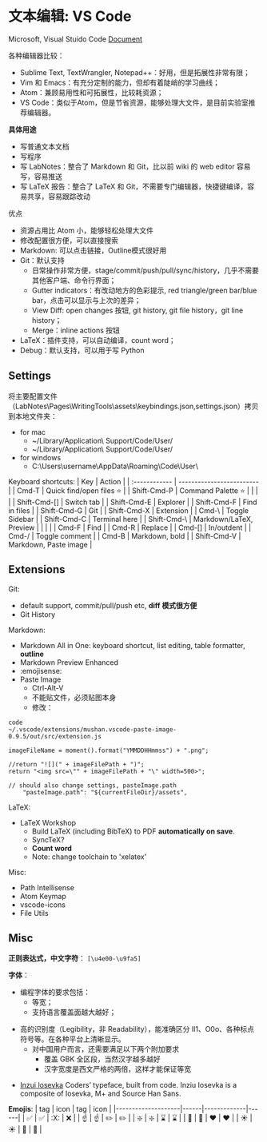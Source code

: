 
# 文本编辑: VS Code

Microsoft, Visual Stuido Code [Document](https://code.visualstudio.com/docs)

各种编辑器比较：
- Sublime Text, TextWrangler, Notepad++：好用，但是拓展性非常有限；
- Vim 和 Emacs：有充分定制的能力，但却有着陡峭的学习曲线；
- Atom：兼顾易用性和可拓展性，比较耗资源；
- VS 
Code：类似于Atom，但是节省资源，能够处理大文件，是目前实验室推荐编辑器。

**具体用途**
- 写普通文本文档
- 写程序
- 写 LabNotes：整合了 Markdown 和 Git，比以前 wiki 的 web editor 
容易写，容易推送
- 写 LaTeX 报告：整合了 LaTeX 和 
Git，不需要专门编辑器，快捷键编译，容易共享，容易跟踪改动

优点
- 资源占用比 Atom 小，能够轻松处理大文件
- 修改配置很方便，可以直接搜索
- Markdown: 可以点击链接，Outline模式很好用
- Git：默认支持
  - 日常操作非常方便，stage/commit/push/pull/sync/history，几乎不需要其他客户端、命令行界面；
  - Gutter indicators：有改动地方的色彩提示, red triangle/green bar/blue 
bar，点击可以显示与上次的差异；
  - View Diff: open changes 按钮, git history, git file history，git line 
history；
  - Merge：inline actions 按钮
- LaTeX：插件支持，可以自动编译，count word；
- Debug：默认支持，可以用于写 Python

## Settings

将主要配置文件（LabNotes\Pages\WritingTools\assets\keybindings.json,settings.json）拷贝到本地文件夹：
- for mac
    - ~/Library/Application\ Support/Code/User/
    - ~/Library/Application\ Support/Code/User/
- for windows
    - C:\Users\username\AppData\Roaming\Code\User\

Keyboard shortcuts:
| Key           | Action                    |
| :------------ | ------------------------- |
| Cmd-T         | Quick find/open files ⭐️  |
| Shift-Cmd-P   | Command Palette       ️⭐️  |
|               |                           |
| Shift-Cmd-[]  | Switch tab                |
| Shift-Cmd-E   | Explorer                  |
| Shift-Cmd-F   | Find in files             |
| Shift-Cmd-G   | Git                       |
| Shift-Cmd-X   | Extension                 |
| Cmd-\         | Toggle Sidebar            |
| Shift-Cmd-C   | Terminal here             |
| Shift-Cmd-\   | Markdown/LaTeX, Preview   |
|               |                           |
| Cmd-F         | Find                      |
| Cmd-R         | Replace                   |
| Cmd-[]        | In/outdent                |
| Cmd-/         | Toggle comment            |
| Cmd-B         | Markdown, bold            |
| Shift-Cmd-V   | Markdown, Paste image     |

## Extensions

Git:
- default support, commit/pull/push etc, **diff 模式很方便**
- Git History

Markdown:
- Markdown All in One: keyboard shortcut, list editing, table formatter, 
**outline**
- Markdown Preview Enhanced
- :emojisense:
- Paste Image
  - Ctrl-Alt-V
  - 不能贴文件，必须贴图本身
  - 修改：


```
code 
~/.vscode/extensions/mushan.vscode-paste-image-0.9.5/out/src/extension.js

imageFileName = moment().format("YMMDDHHmmss") + ".png";

//return "![](" + imageFilePath + ")";
return "<img src=\"" + imageFilePath + "\" width=500>";

// should also change settings, pasteImage.path
    "pasteImage.path": "${currentFileDir}/assets",
```

LaTeX:
- LaTeX Workshop
  - Build LaTeX (including BibTeX) to PDF **automatically on save**.
  - SyncTeX?
  - **Count word**
  - Note: change toolchain to 'xelatex'

Misc:
- Path Intellisense
- Atom Keymap
- vscode-icons
- File Utils

## Misc

**正则表达式，中文字符**： `[\u4e00-\u9fa5]`

**字体**：
- 编程字体的要求包括：
  * 等宽；
  * 支持语言覆盖面越大越好；
* 高的识别度（Legibility，非 Readability），能准确区分 Il1、O0o、各种标点符号等。在各种平台上清晰显示。
  - 对中国用户而言，还需要满足以下两个附加要求
    * 覆盖 GBK 全区段，当然汉字越多越好
    * 汉字宽度是西文严格的两倍，这样才能保证等宽
- [Inzui losevka](https://github.com/be5invis/Iosevka) Coders’ typeface, 
built from code. Inziu Iosevka is a composite of Iosevka, M+ and Source 
Han Sans.

**Emojis**:
| tag                | icon | tag         | icon |
|--------------------|------|-------------|------|
| :white_check_mark: | ✅   | :X:         | ❌   |
| :point_up:         | ☝️   | :pencil2:   | ✏️   |
| :sparkle:          | ❇️   | :hourglass: | ⌛   |
| :maple_leaf:       | 🍁   | :heart:     | ❤️   |
| :sunny:            | ☀️   | :bell:      | 🔔   |